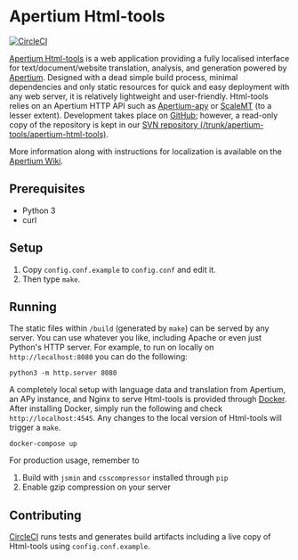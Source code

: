 Apertium Html-tools
====================

[![CircleCI](https://circleci.com/gh/goavki/apertium-html-tools.svg?style=svg)](https://circleci.com/gh/goavki/apertium-html-tools)

[Apertium Html-tools](http://wiki.apertium.org/wiki/Apertium-html-tools) is a web application
providing a fully localised interface for text/document/website translation, analysis, and generation
powered by [Apertium](http://apertium.org). Designed with a dead simple build process, minimal
dependencies and only static resources for quick and easy deployment with any web server, it is
relatively lightweight and user-friendly. Html-tools relies on an Apertium HTTP API such as
[Apertium-apy](http://wiki.apertium.org/wiki/Apertium-apy) or [ScaleMT](http://wiki.apertium.org/wiki/ScaleMT)
(to a lesser extent). Development takes place on [GitHub](https://github.com/goavki/apertium-html-tools);
however, a read-only copy of the repository is kept in our [SVN repository (/trunk/apertium-tools/apertium-html-tools)](https://svn.code.sf.net/p/apertium/svn/trunk/apertium-tools/apertium-html-tools/).

More information along with instructions for localization is available on the [Apertium Wiki](http://wiki.apertium.org/wiki/Apertium-html-tools).

Prerequisites
----------------

* Python 3
* curl

Setup
-------

1. Copy `config.conf.example` to `config.conf` and edit it.
1. Then type `make`.

Running
----------

The static files within `/build` (generated by `make`) can be served by any server.
You can use whatever you like, including Apache or even just Python's HTTP server.
For example, to run on locally on `http://localhost:8080` you can do the following:

    python3 -m http.server 8080

A completely local setup with language data and translation from Apertium, an APy
instance, and Nginx to serve Html-tools is provided through [Docker](https://www.docker.com/).
After installing Docker, simply run the following and check `http://localhost:4545`.
Any changes to the local version of Html-tools will trigger a `make`.

    docker-compose up

For production usage, remember to

1. Build with `jsmin` and `csscompressor` installed through `pip`
2. Enable gzip compression on your server

Contributing
------------

[CircleCI](https://circleci.com/) runs tests and generates build artifacts including
a live copy of Html-tools using `config.conf.example`.

